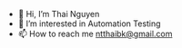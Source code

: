- 👋 Hi, I’m Thai Nguyen
- 👀 I’m interested in Automation Testing
- 📫 How to reach me ntthaibk@gmail.com

<!---
ntthaibk/ntthaibk is a ✨ special ✨ repository because its `README.md` (this file) appears on your GitHub profile.
You can click the Preview link to take a look at your changes.
--->
